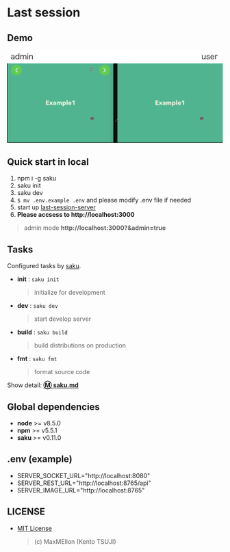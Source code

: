 # Last session

Demo
---

<div align="center">
  <img
    src="./.github/header.png"
    alt="header"
  >
  <img
    src="./.github/demo.gif"
    alt="demo"
  >
</div>

Quick start in local
---

1. npm i -g saku
1. saku init
1. saku dev
1. `$ mv .env.example .env` and please modify .env file if needed
1. start up [last-session-server](https://github.com/MaxMEllon/last-session-server)
1. **Please accsess to http://localhost:3000**
> admin mode **http://localhost:3000?&admin=true**

Tasks
---

Configured tasks by [saku](https://github.com/kt3k/saku).

- **init** : `saku init`
  > initialize for development
- **dev** : `saku dev`
  > start develop server
- **build** : `saku build`
  > build distributions on production
- **fmt** : `saku fmt`
  > format source code

Show detail: **[:m: saku.md](./saku.md)**

Global dependencies
---

- **node** >= v8.5.0
- **npm** >= v5.5.1
- **saku** >= v0.11.0

.env (example)
----
- SERVER_SOCKET_URL="http://localhost:8080"
- SERVER_REST_URL="http://localhost:8765/api"
- SERVER_IMAGE_URL="http://localhost:8765"

LICENSE
---

- [MIT License](./LICENSE.txt)
  > (c) MaxMEllon (Kento TSUJI)
